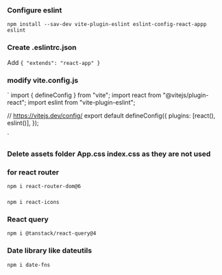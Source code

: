 ### Configure eslint

`npm install --sav-dev vite-plugin-eslint eslint-config-react-appp eslint`

### Create .eslintrc.json

Add `{
    "extends": "react-app"
}`

### modify vite.config.js

`
import { defineConfig } from "vite";
import react from "@vitejs/plugin-react";
import eslint from "vite-plugin-eslint";

// https://vitejs.dev/config/
export default defineConfig({
plugins: [react(), eslint()],
});

`

### Delete assets folder App.css index.css as they are not used

### for react router

`npm i react-router-dom@6`

###

`npm i react-icons`

### React query

`npm i @tanstack/react-query@4`

### Date library like dateutils

`npm i date-fns`
